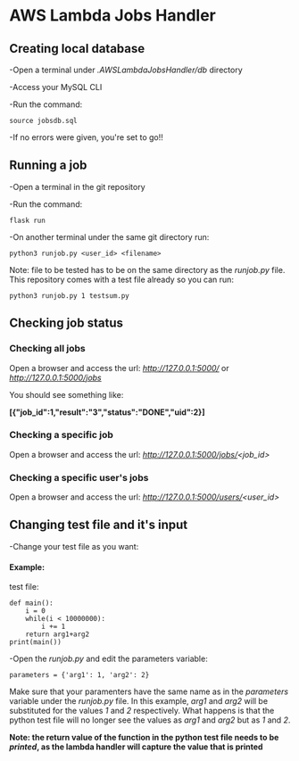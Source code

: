# AWS Lambda Jobs Handler

## Creating local database

-Open a terminal under _.AWSLambdaJobsHandler/db_ directory

-Access your MySQL CLI

-Run the command:

`source jobsdb.sql`

-If no errors were given, you're set to go!!

## Running a job

-Open a terminal in the git repository

-Run the command:

`flask run`

-On another terminal under the same git directory run:

`python3 runjob.py <user_id> <filename>`

Note: file to be tested has to be on the same directory as the _runjob.py_ file. This repository comes with a test file already so you can run:

`python3 runjob.py 1 testsum.py`

## Checking job status

### Checking all jobs
Open a browser and access the url:
_http://127.0.0.1:5000/_ or _http://127.0.0.1:5000/jobs_

You should see something like:

__[{"job_id":1,"result":"3","status":"DONE","uid":2}]__

### Checking a specific job
Open a browser and access the url:
_http://127.0.0.1:5000/jobs/<job_id>_

### Checking a specific user's jobs
Open a browser and access the url:
_http://127.0.0.1:5000/users/<user_id>_

## Changing test file and it's input
-Change your test file as you want:

#### Example:
test file:

```
def main():
    i = 0
    while(i < 10000000):
        i += 1
    return arg1+arg2
print(main())
```

-Open the _runjob.py_ and edit the parameters variable:

`parameters = {'arg1': 1, 'arg2': 2}`


Make sure that your paramenters have the same name as in the _parameters_ variable under the _runjob.py_ file.
In this example, _arg1_ and _arg2_ will be substituted for the values _1_ and _2_ respectively. What happens is that the python test file will no longer see the values as _arg1_ and _arg2_ but as _1_ and _2_.

__Note: the return value of the function in the python test file needs to be _printed_, as the lambda handler will capture the value that is printed__
